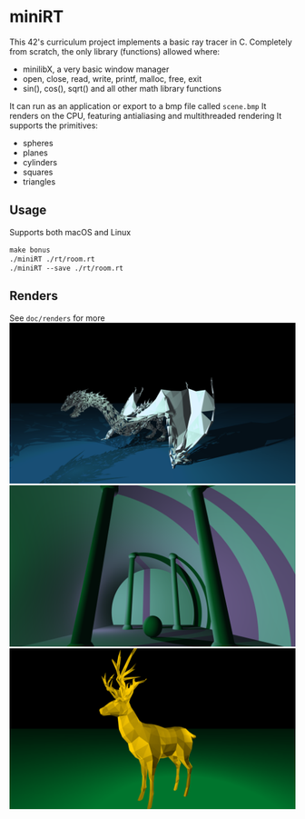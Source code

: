 # miniRT

This 42's curriculum project implements a basic ray tracer in C.
Completely from scratch, the only library (functions) allowed where:
- minilibX, a very basic window manager
- open, close, read, write, printf, malloc, free, exit
- sin(), cos(), sqrt() and all other math library functions

It can run as an application or export to a bmp file called `scene.bmp`
It renders on the CPU, featuring antialiasing and multithreaded rendering
It supports the primitives:
- spheres
- planes
- cylinders
- squares
- triangles

## Usage
Supports both macOS and Linux
```
make bonus
./miniRT ./rt/room.rt
./miniRT --save ./rt/room.rt
```

## Renders
See `doc/renders` for more
![](doc/renders/dragon.png)
![](doc/renders/room%205K%2016AA.png)
![](doc/renders/deer.png)
